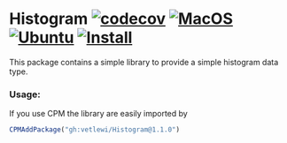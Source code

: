 # Histogram [![codecov](https://codecov.io/gh/vetlewi/Histogram/branch/main/graph/badge.svg?token=Bx4FLtjgAE)](https://codecov.io/gh/vetlewi/Histogram) [![MacOS](https://github.com/vetlewi/Histogram/actions/workflows/macos.yml/badge.svg)](https://github.com/vetlewi/Histogram/actions/workflows/macos.yml) [![Ubuntu](https://github.com/vetlewi/Histogram/actions/workflows/Ubuntu.yml/badge.svg)](https://github.com/vetlewi/Histogram/actions/workflows/Ubuntu.yml) [![Install](https://github.com/vetlewi/Histogram/actions/workflows/install.yml/badge.svg)](https://github.com/vetlewi/Histogram/actions/workflows/install.yml)
This package contains a simple library to provide a simple histogram data type.

### Usage:
If you use CPM the library are easily imported by
````cmake
CPMAddPackage("gh:vetlewi/Histogram@1.1.0")
````
